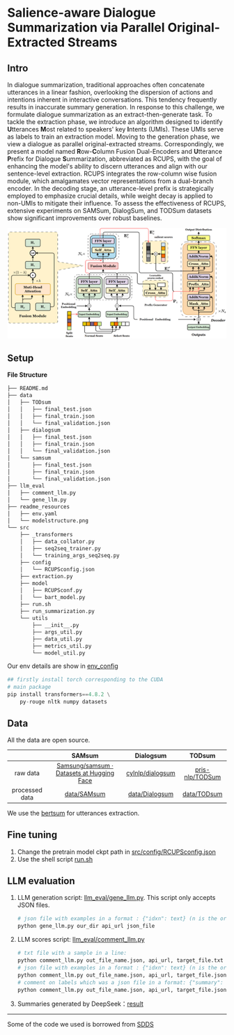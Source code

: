 # Salience-aware Dialogue Summarization via Parallel Original-Extracted Streams

## Intro

In dialogue summarization, traditional approaches often concatenate utterances in a linear fashion, overlooking the dispersion of actions and intentions inherent in interactive conversations. This tendency frequently results in inaccurate summary generation. In response to this challenge, we formulate dialogue summarization as an extract-then-generate task. To tackle the extraction phase, we introduce an algorithm designed to identify **U**tterances **M**ost related to speakers' key **I**ntents (UMIs). These UMIs serve as labels to train an extraction model. Moving to the generation phase, we view a dialogue as parallel original-extracted streams. Correspondingly, we present a model named **R**ow-**C**olumn Fusion Dual-Encoders and **U**tterance **P**refix for Dialogue **S**ummarization, abbreviated as RCUPS, with the goal of enhancing the model's ability to discern utterances and align with our sentence-level extraction. RCUPS integrates the row-column wise fusion module, which amalgamates vector representations from a dual-branch encoder. In the decoding stage, an utterance-level prefix is strategically employed to emphasize crucial details, while weight decay is applied to non-UMIs to mitigate their influence. To assess the effectiveness of RCUPS, extensive experiments on SAMSum, DialogSum, and TODSum datasets show significant improvements over robust baselines.

<img src="./readme_resources/modelstructure.png" alt="modelstructure" style="zoom: 50%;" />

## Setup

**File Structure**

```
├── README.md
├── data
│   ├── TODsum
│   │   ├── final_test.json
│   │   ├── final_train.json
│   │   └── final_validation.json
│   ├── dialogsum
│   │   ├── final_test.json
│   │   ├── final_train.json
│   │   └── final_validation.json
│   └── samsum
│       ├── final_test.json
│       ├── final_train.json
│       └── final_validation.json
├── llm_eval
│   ├── comment_llm.py
│   └── gene_llm.py
├── readme_resources
│   ├── env.yaml
│   └── modelstructure.png
└── src
    ├── _transformers
    │   ├── data_collator.py
    │   ├── seq2seq_trainer.py
    │   └── training_args_seq2seq.py
    ├── config
    │   └── RCUPSconfig.json
    ├── extraction.py
    ├── model
    │   ├── RCUPSconf.py
    │   └── bart_model.py
    ├── run.sh
    ├── run_summarization.py
    └── utils
        ├── __init__.py
        ├── args_util.py
        ├── data_util.py
        ├── metrics_util.py
        └── model_util.py
```

Our env details are show in [env_config](./readme_resources/env.yaml)

```python
## firstly install torch corresponding to the CUDA
# main package
pip install transformers==4.8.2 \
	py-rouge nltk numpy datasets
```

## Data

All the data are open source.

|                |                            SAMsum                            |                        Dialogsum                        |                        TODsum                         |
| :------------: | :----------------------------------------------------------: | :-----------------------------------------------------: | :---------------------------------------------------: |
|    raw data    | [Samsung/samsum · Datasets at Hugging Face](https://huggingface.co/datasets/Samsung/samsum) | [cylnlp/dialogsum](https://github.com/cylnlp/DialogSum) | [pris-nlp/TODSum](https://github.com/pris-nlp/TODSum) |
| processed data |                 [data/SAMsum](./data/samsum)                 |           [data/Dialogsum](./data/dialogsum)            |             [data/TODsum](./data/TODsum)              |

We use the [bertsum](https://github.com/nlpyang/BertSum) for utterances extraction.

## Fine tuning

1. Change the pretrain model ckpt path in [src/config/RCUPSconfig.json](./src/config/RCUPSconfig.json)
2. Use the shell script [run.sh](./src/run.sh)

## LLM evaluation

1. LLM generation script: [llm_eval/gene_llm.py](./llm_eval/gene_llm.py). This script only accepts JSON files.

   ```bash
   # json file with examples in a format : {"idxn": text} (n is the order of the sample)
   python gene_llm.py our_dir api_url json_file
   ```

2. LLM scores script: [llm_eval/comment_llm.py](./llm_eval/comment_llm.py)

   ```bash
   # txt file with a sample in a line:
   python comment_llm.py out_file_name.json, api_url, target_file.txt txt
   # json file with examples in a format : {"idxn": text} (n is the order of the sample)
   python comment_llm.py out_file_name.json, api_url, target_file.json json
   # comment on labels which was a json file in a format: {"summary": text}
   python comment_llm.py out_file_name.json, api_url, target_file.json summ
   ```

3. Summaries generated by DeepSeek：[result](./llm_eval/ds_summary.txt)

***

Some of the code we used is borrowed from [SDDS](https://github.com/Hannibal046/SDDS)
